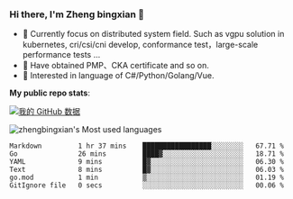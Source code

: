 ### Hi there, I'm Zheng bingxian  👋

* 📖  Currently focus on distributed system field. Such as vgpu solution in kubernetes, cri/csi/cni develop, conformance test，large-scale performance tests ...
* 🌱  Have obtained PMP、CKA certificate and so on.
* 👯  Interested in language of C#/Python/Golang/Vue.

**My public repo stats**:

[![我的 GitHub 数据](https://github-readme-stats.vercel.app/api?username=zhengbingxian&theme=merko)]()

![zhengbingxian's Most used languages](https://github-readme-stats.vercel.app/api/top-langs/?username=zhengbingxian&layout=compact&hide_border=true&langs_count=10)

<!--START_SECTION:waka-->

```text
Markdown         1 hr 37 mins    █████████████████░░░░░░░░   67.71 %
Go               26 mins         ████▓░░░░░░░░░░░░░░░░░░░░   18.71 %
YAML             9 mins          █▓░░░░░░░░░░░░░░░░░░░░░░░   06.30 %
Text             8 mins          █▓░░░░░░░░░░░░░░░░░░░░░░░   06.03 %
go.mod           1 min           ▒░░░░░░░░░░░░░░░░░░░░░░░░   01.19 %
GitIgnore file   0 secs          ░░░░░░░░░░░░░░░░░░░░░░░░░   00.06 %
```

<!--END_SECTION:waka-->
